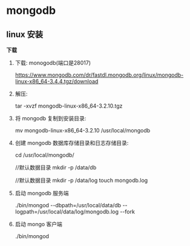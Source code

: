 # mongodb

## linux 安装

**下载**

1. 下载: monogodb(端口是28017)

    https://www.mongodb.com/dr/fastdl.mongodb.org/linux/mongodb-linux-x86_64-3.4.4.tgz/download

2. 解压:

    tar -xvzf mongodb-linux-x86_64-3.2.10.tgz

3. 将 mongodb 复制到安装目录:

    mv mongodb-linux-x86_64-3.2.10 /usr/local/mongodb

4. 创建 mongodb 数据库存储目录和日志存储目录:

    cd /usr/local/mongodb/

    //默认数据目录
    mkdir -p /data/db

    //默认数据目录
    mkdir -p /data/log
    touch mongodb.log

5. 启动 mongodb 服务端

    ./bin/mongod --dbpath=/usr/local/data/db --logpath=/usr/local/data/log/mongodb.log --fork

6. 启动 mongo 客户端

    ./bin/mongod
